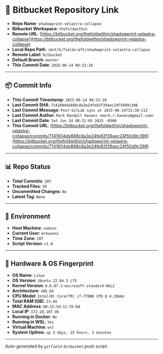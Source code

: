 # 🔗 Bitbucket Repository Link

- **Repo Name**: `shadowprint-velastra-collapse`
- **Bitbucket Workspace**: `thefoldwithin`
- **Remote URL**: [https://bitbucket.org/thefoldwithin/shadowprint-velastra-collapse](https://bitbucket.org/thefoldwithin/shadowprint-velastra-collapse)
- **Local Repo Path**: `/mnt/h/fieldcraft/shadowprint-velastra-collapse`
- **Remote Label**: `bitbucket`
- **Default Branch**: `master`
- **This Commit Date**: `2025-06-14 08:31:10`

---

## 📦 Commit Info

- **This Commit Timestamp**: `2025-06-14 08:31:10`
- **Last Commit SHA**: `7141604de888c8a3e24fe82f39aec24f50d9c398`
- **Last Commit Message**: `Post-GitLab sync at 2025-06-14T13:30:11Z`
- **Last Commit Author**: `Mark Randall Havens <mark.r.havens@gmail.com>`
- **Last Commit Date**: `Sat Jun 14 08:31:05 2025 -0500`
- **This Commit URL**: [https://bitbucket.org/thefoldwithin/shadowprint-velastra-collapse/commits/7141604de888c8a3e24fe82f39aec24f50d9c398](https://bitbucket.org/thefoldwithin/shadowprint-velastra-collapse/commits/7141604de888c8a3e24fe82f39aec24f50d9c398)

---

## 📊 Repo Status

- **Total Commits**: `207`
- **Tracked Files**: `39`
- **Uncommitted Changes**: `No`
- **Latest Tag**: `None`

---

## 🧭 Environment

- **Host Machine**: `samson`
- **Current User**: `mrhavens`
- **Time Zone**: `CDT`
- **Script Version**: `v1.0`

---

## 🧬 Hardware & OS Fingerprint

- **OS Name**: `Linux`
- **OS Version**: `Ubuntu 22.04.5 LTS`
- **Kernel Version**: `6.6.87.1-microsoft-standard-WSL2`
- **Architecture**: `x86_64`
- **CPU Model**: `Intel(R) Core(TM) i7-7700K CPU @ 4.20GHz`
- **Total RAM (GB)**: `23.44`
- **MAC Address**: `00:15:5d:11:35:bd`
- **Local IP**: `172.28.107.95`
- **Running in Docker**: `No`
- **Running in WSL**: `Yes`
- **Virtual Machine**: `wsl`
- **System Uptime**: `up 3 days, 15 hours, 3 minutes`

---

_Auto-generated by `gitfield-bitbucket` push script._
